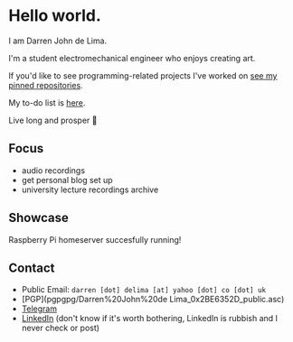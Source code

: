 # Hello world.
I am Darren John de Lima. 

I'm a student electromechanical engineer who enjoys creating art.

If you'd like to see programming-related projects I've worked on [see my pinned repositories](Pinned.md).

My to-do list is [here](TODO.md).

Live long and prosper 🖖

## Focus
- audio recordings
- get personal blog set up
- university lecture recordings archive

## Showcase
Raspberry Pi homeserver succesfully running!

## Contact
- Public Email: ```darren [dot] delima [at] yahoo [dot] co [dot] uk``` 
- [PGP](pgpgpg/Darren%20John%20de Lima_0x2BE6352D_public.asc)
- [Telegram](https://t.me/Darthagnon)
- [LinkedIn](https://www.linkedin.com/in/darrendelima/) (don't know if it's worth bothering, LinkedIn is rubbish and I never check or post)